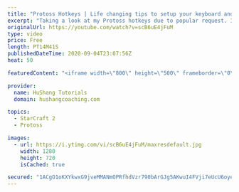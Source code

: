 ```yaml
---
title: "Protoss Hotkeys | Life changing tips to setup your keyboard and mouse"
excerpt: "Taking a look at my Protoss hotkeys due to popular request. If you want download my hotkeys, you can do so @ https://www.hushangcoaching.com/guides/  #protoss #hotkeys #protosshotkeys Protoss Hotkeys | Life changing tips to setup your keyboard and mouse  Coaching --------------------------------------------------------------------------"
originalUrl: https://youtube.com/watch?v=scB6uE4jFuM
type: video
price: Free
length: PT14M41S
publishedDateTime: 2020-09-04T23:07:56Z
heat: 50

featuredContent: "<iframe width=\"800\" height=\"500\" frameborder=\"0\" src=\"https://www.youtube.com/embed/scB6uE4jFuM\" allow=\"accelerometer; autoplay; encrypted-media; gyroscope; picture-in-picture\" allowfullscreen></iframe>"

provider:
  name: HuShang Tutorials
  domain: hushangcoaching.com

topics:
  - StarCraft 2
  - Protoss

images:
  - url: https://i.ytimg.com/vi/scB6uE4jFuM/maxresdefault.jpg
    width: 1280
    height: 720
    isCached: true

secured: "1ACgO1oKXYkwxG9jveMMANmOPRfhdVzr790bArGJg5AKwuI4FVji7eUcU6oye+z+3t8HH0VFl3LNeHZrTDG42ENA2J8QrcECKw4T4vyK1tUpDCm74b+XeNiLJfCpHNS/HApbslvZAxui8coZbaB2/a0h/Jtj0oqTpiEgAKCLmgGEU5G3IfthCWX+E7B9yGvVpf6IaVz5r8gCLkpp6lcQlqdhoFcRzWUNTPoumCZfuQh+63jFYc7mwdgZ0ka6PyX85boiMYViORgPTIWBmJ+UcfkV0bSvOqEp5yyvGkf+y84AFgA0ykVfXTaCD4xwazS/nNWcDO3ldFkdGQQqQt5/GDA8YOhaM/YvbXpZOoYVdrDn0xnjzEHkmWNmNq8RvIC59Ojk+HS7/H7WXVCBROo6fzv455qFoijSdTD/QrLlVGM=;53UyHfOXWnwD8bRb0sP+1Q=="
---
```


